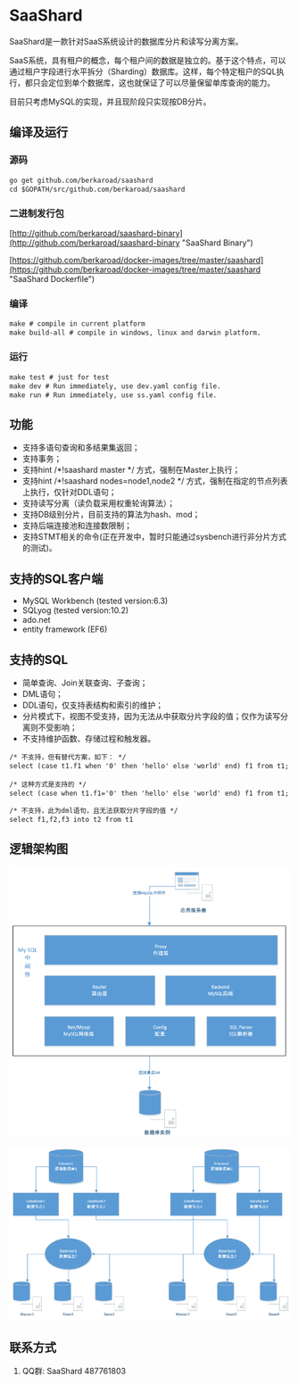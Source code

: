 # SaaShard
SaaShard是一款针对SaaS系统设计的数据库分片和读写分离方案。

SaaS系统，具有租户的概念，每个租户间的数据是独立的。基于这个特点，可以通过租户字段进行水平拆分（Sharding）数据库。这样，每个特定租户的SQL执行，都只会定位到单个数据库，这也就保证了可以尽量保留单库查询的能力。

目前只考虑MySQL的实现，并且现阶段只实现按DB分片。

## 编译及运行

### 源码
```
go get github.com/berkaroad/saashard
cd $GOPATH/src/github.com/berkaroad/saashard
```

### 二进制发行包
[http://github.com/berkaroad/saashard-binary](http://github.com/berkaroad/saashard-binary "SaaShard Binary")

[https://github.com/berkaroad/docker-images/tree/master/saashard](https://github.com/berkaroad/docker-images/tree/master/saashard "SaaShard Dockerfile")

### 编译

```
make # compile in current platform
make build-all # compile in windows, linux and darwin platform.
```

### 运行

```
make test # just for test
make dev # Run immediately, use dev.yaml config file.
make run # Run immediately, use ss.yaml config file.
```

## 功能
- 支持多语句查询和多结果集返回；
- 支持事务；
- 支持hint /*!saashard master */ 方式，强制在Master上执行；
- 支持hint /*!saashard nodes=node1,node2 */ 方式，强制在指定的节点列表上执行，仅针对DDL语句；
- 支持读写分离（读负载采用权重轮询算法）；
- 支持DB级别分片，目前支持的算法为hash、mod；
- 支持后端连接池和连接数限制；
- 支持STMT相关的命令(正在开发中，暂时只能通过sysbench进行非分片方式的测试)。

## 支持的SQL客户端 
- MySQL Workbench (tested version:6.3)
- SQLyog (tested version:10.2)
- ado.net
- entity framework (EF6)

## 支持的SQL

- 简单查询、Join关联查询、子查询；
- DML语句；
- DDL语句，仅支持表结构和索引的维护；
- 分片模式下，视图不受支持，因为无法从中获取分片字段的值；仅作为读写分离则不受影响；
- 不支持维护函数、存储过程和触发器。

```
/* 不支持，但有替代方案，如下： */
select (case t1.f1 when '0' then 'hello' else 'world' end) f1 from t1;

/* 这种方式是支持的 */
select (case when t1.f1='0' then 'hello' else 'world' end) f1 from t1;
```

```
/* 不支持，此为dml语句，且无法获取分片字段的值 */
select f1,f2,f3 into t2 from t1
```

## 逻辑架构图

![逻辑架构](docs/images/logical_arch.png "逻辑架构")

![逻辑db](docs/images/logical_schema.png "逻辑db")

## 联系方式

1. QQ群: SaaShard 487761803
